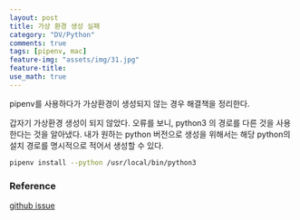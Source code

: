 ```yaml
---
layout: post
title: 가상 환경 생성 실패
category: "DV/Python"
comments: true
tags: [pipenv, mac]
feature-img: "assets/img/31.jpg"
feature-title:
use_math: true
---
```


pipenv를 사용하다가 가상환경이 생성되지 않는 경우 해결책을 정리한다.

갑자기 가상환경 생성이 되지 않았다. 오류를 보니, python3 의 경로를 다른 것을 사용한다는 것을 알아냈다. 내가 원하는 python 버전으로 생성을 위해서는 해당 python의 설치 경로를 명시적으로 적어서 생성할 수 있다.

```bash
pipenv install --python /usr/local/bin/python3
```


### Reference
[github issue](https://github.com/pypa/pipenv/issues/4191)